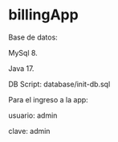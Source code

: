 # billingApp

Base de datos: 

MySql 8.

Java 17.

DB Script: database/init-db.sql

Para el ingreso a la app:

usuario: admin

clave: admin
